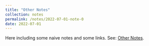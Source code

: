 ```yaml
---
title: "Other Notes"
collection: notes
permalink: /notes/2022-07-01-note-0
date: 2022-07-01
---
```

Here including some naive notes and some links. See: [Other Notes](https://dvlxlwz.github.io/DvlxlwzMathNotes/).
